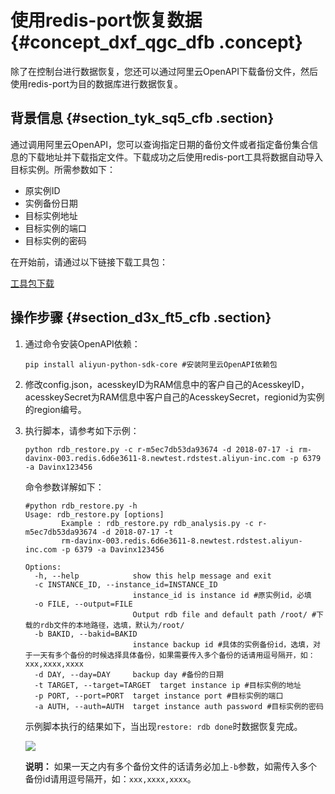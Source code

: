 # 使用redis-port恢复数据 {#concept_dxf_qgc_dfb .concept}

除了在控制台进行数据恢复，您还可以通过阿里云OpenAPI下载备份文件，然后使用redis-port为目的数据库进行数据恢复。

## 背景信息 {#section_tyk_sq5_cfb .section}

通过调用阿里云OpenAPI，您可以查询指定日期的备份文件或者指定备份集合信息的下载地址并下载指定文件。下载成功之后使用redis-port工具将数据自动导入目标实例。所需参数如下：

-   原实例ID
-   实例备份日期
-   目标实例地址
-   目标实例的端口
-   目标实例的密码

在开始前，请通过以下链接下载工具包：

[工具包下载](http://docs-aliyun.cn-hangzhou.oss.aliyun-inc.com/assets/attach/73964/cn_zh/1536832169445/redis-rdb-auto-restore.zip)

## 操作步骤 {#section_d3x_ft5_cfb .section}

1.  通过命令安装OpenAPI依赖：

    ```
    pip install aliyun-python-sdk-core #安装阿里云OpenAPI依赖包
    ```

2.  修改config.json，acesskeyID为RAM信息中的客户自己的AcesskeyID，acesskeySecret为RAM信息中客户自己的AcesskeySecret，regionid为实例的region编号。
3.  执行脚本，请参考如下示例：

    ```
    python rdb_restore.py -c r-m5ec7db53da93674 -d 2018-07-17 -i rm-davinx-003.redis.6d6e3611-8.newtest.rdstest.aliyun-inc.com -p 6379 -a Davinx123456
    ```

    命令参数详解如下：

    ```
    #python rdb_restore.py -h
    Usage: rdb_restore.py [options]
            Example : rdb_restore.py rdb_analysis.py -c r-m5ec7db53da93674 -d 2018-07-17 -t
            rm-davinx-003.redis.6d6e3611-8.newtest.rdstest.aliyun-inc.com -p 6379 -a Davinx123456
    
    Options:
      -h, --help            show this help message and exit
      -c INSTANCE_ID, --instance_id=INSTANCE_ID
                            instance_id is instance id #原实例id，必填
      -o FILE, --output=FILE
                            Output rdb file and default path /root/ #下载的rdb文件的本地路径，选填，默认为/root/
      -b BAKID, --bakid=BAKID
                            instance backup id #具体的实例备份id，选填，对于一天有多个备份的时候选择具体备份，如果需要传入多个备份的话请用逗号隔开，如：xxx,xxxx,xxxx
      -d DAY, --day=DAY     backup day #备份的日期
      -t TARGET, --target=TARGET  target instance ip #目标实例的地址
      -p PORT, --port=PORT  target instance port #目标实例的端口
      -a AUTH, --auth=AUTH  target instance auth password #目标实例的密码
    ```

    示例脚本执行的结果如下，当出现`restore: rdb done`时数据恢复完成。

    ![](http://static-aliyun-doc.oss-cn-hangzhou.aliyuncs.com/assets/img/21349/156039576511901_zh-CN.png)

    **说明：** 如果一天之内有多个备份文件的话请务必加上`-b`参数，如需传入多个备份id请用逗号隔开，如：`xxx,xxxx,xxxx`。


